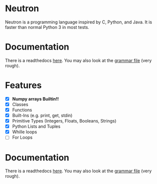 # Neutron
Neutron is a programming language inspired by C, Python, and Java. It is faster than normal Python 3 in most tests.

# Documentation
There is a readthedocs [here](https://neutron-lang.readthedocs.io/en/latest/). You may also look at the [grammar file](./grammar.txt) (very rough).

# Features
- [x] **Numpy  arrays Builtin!!**
- [x] Classes
- [x] Functions
- [x] Built-Ins (e.g. print, get, stdin)
- [x] Primitive Types (Integers, Floats, Booleans, Strings)
- [x] Python Lists and Tuples
- [x] Whille loops
- [ ] For Loops

# Documentation
There is a readthedocs [here](https://neutron-lang.readthedocs.io/en/latest/). You may also look at the [grammar file](./grammar.txt) (very rough).
